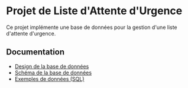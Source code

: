 # Projet de Liste d'Attente d'Urgence

Ce projet implémente une base de données pour la gestion d'une liste d'attente d'urgence.

## Documentation

- [Design de la base de données](db.md)
- [Schéma de la base de données](schema.sql)
- [Exemples de données (SQL)](seed.sql)
